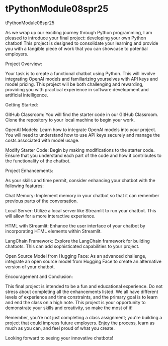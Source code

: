 # tPythonModule08spr25
tPythonModule08spr25

As we wrap up our exciting journey through Python programming, I am pleased to introduce your final project: developing your own Python chatbot! This project is designed to consolidate your learning and provide you with a tangible piece of work that you can showcase to potential employers.

Project Overview:

Your task is to create a functional chatbot using Python. This will involve integrating OpenAI models and familiarizing yourselves with API keys and model pricing. This project will be both challenging and rewarding, providing you with practical experience in software development and artificial intelligence.

Getting Started:

GitHub Classroom: You will find the starter code in our GitHub Classroom. Clone the repository to your local machine to begin your work.

OpenAI Models: Learn how to integrate OpenAI models into your project. You will need to understand how to use API keys securely and manage the costs associated with model usage.

Modify Starter Code: Begin by making modifications to the starter code. Ensure that you understand each part of the code and how it contributes to the functionality of the chatbot.

Project Enhancements:

As your skills and time permit, consider enhancing your chatbot with the following features:

Chat Memory: Implement memory in your chatbot so that it can remember previous parts of the conversation.

Local Server: Utilize a local server like Streamlit to run your chatbot. This will allow for a more interactive experience.

HTML with Streamlit: Enhance the user interface of your chatbot by incorporating HTML elements within Streamlit.

LangChain Framework: Explore the LangChain framework for building chatbots. This can add sophisticated capabilities to your project.

Open Source Model from Hugging Face: As an advanced challenge, integrate an open source model from Hugging Face to create an alternative version of your chatbot.

Encouragement and Conclusion:

This final project is intended to be a fun and educational experience. Do not stress about completing all the enhancements listed. We all have different levels of experience and time constraints, and the primary goal is to learn and end the class on a high note. This project is your opportunity to demonstrate your skills and creativity, so make the most of it!

Remember, you're not just completing a class assignment; you're building a project that could impress future employers. Enjoy the process, learn as much as you can, and feel proud of what you create.

Looking forward to seeing your innovative chatbots!
